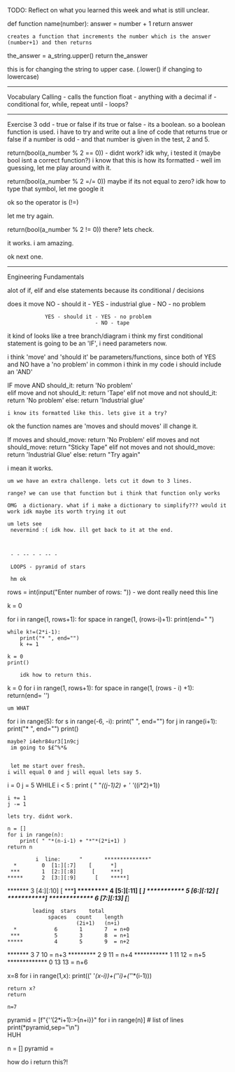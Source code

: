 TODO: Reflect on what you learned this week and what is still unclear.

def function name(number): 
    answer = number + 1
    return answer

    creates a function that increments the number which is the answer (number+1) and then returns


the_answer = a_string.upper()
    return the_answer

this is for changing the string to upper case. (.lower() if changing to lowercase)


______________________________________________________________________
Vocabulary 
Calling - calls the function 
float - anything with a decimal
if - conditional 
for, while, repeat until - loops?
- - - - - - - - - 
Exercise 3
odd - true or false
if its true or false - its a boolean. so a boolean function is used. i have to try and write out 
a line of code that returns true or false if a number is odd - and that number is given in the test, 2 and 5.

return(bool(a_number % 2 == 0)) - didnt work? idk why, i tested it (maybe bool isnt a correct function?)
i know that this is how its formatted - well im guessing, let me play around with it.

return(bool(a_number % 2 =/= 0)) maybe if its not equal to zero? idk how to type that symbol, let me google it

ok so the operator is (!=)

let me try again.

return(bool(a_number % 2 != 0)) there? lets check. 

it works. i am amazing. 

ok next one.


- - - - - - - - - 
Engineering Fundamentals

alot of if, elif and else statements because its conditional / decisions 


does it move 
                NO - should it  - YES - industrial glue 
                                - NO - no problem

                YES - should it - YES - no problem
                                - NO - tape

it kind of looks like a tree branch/diagram
i think my first conditional statement is going to be an 'IF', i need parameters now.

i think 'move' and 'should it' be parameters/functions, since both of YES and NO have a 'no problem' in common
i think in my code i should include an 'AND'

IF move AND should_it:
    return 'No problem'  
elif move and not should_it:
    return 'Tape'
elif not move and not should_it:
    return 'No problem'
else:
    return 'Industrial glue'

    i know its formatted like this. lets give it a try?

ok the function names are 'moves and should moves' ill change it.

If moves and should_move:
    return 'No Problem'
elif moves and not should_move:
    return "Sticky Tape"
elif not moves and not should_move:
    return 'Industrial Glue'
else: 
    return "Try again"

i mean it works. 

    um we have an extra challenge. lets cut it down to 3 lines. 

    range? we can use that function but i think that function only works 

    OMG  a dictionary. what if i make a dictionary to simplify??? would it work idk maybe its worth trying it out

    um lets see
     nevermind :( idk how. ill get back to it at the end.



     - - -- - - -- - 

     LOOPS - pyramid of stars

     hm ok 

 rows = int(input("Enter number of rows: ")) - we dont really need this line 

k = 0

for i in range(1, rows+1):
    for space in range(1, (rows-i)+1):
        print(end="  ")
   
    while k!=(2*i-1):
        print("* ", end="")
        k += 1
   
    k = 0
    print()   

        idk how to return this. 
k = 0 
for i in range(1, rows+1):
    for space in range(1, (rows - i) +1):
    return(end= '')

    um WHAT 

for i in range(5):
    for s in range(-6, -i):
        print(" ", end="")
    for j in range(i+1):
        print("* ", end="")
    print()

    maybe? i4ehr84ur3[1n9cj
     im going to $£^%*&


     let me start over fresh.
    i will equal 0 and j will equal lets say 5.

   i = 0
   j = 5
    WHILE i < 5 :
    print ( " "*((j-1)*2) + '* '*((i*2)+1))

    i += 1
    j -= 1

    lets try. didnt work. 

    n = []
    for i in range(n):
        print( " "*(n-i-1) + "*"*(2*i+1) )
    return n

             i  line:      "       **************"
      *        0  [1:][:7]    [      *]
     ***       1  [2:][:8]     [     ***]
    *****      2  [3:][:9]      [    *****]
   *******     3  [4:][:10]      [   *******]
  *********    4  [5:][:11]       [  *********]
 ***********   5  [6:][:12]        [ ***********]
*************  6  [7:][:13]         [*************]


            leading  stars    total
                 spaces   count    length
                          (2i+1)   (n+i)
      *            6       1       7  = n+0
     ***           5       3       8  = n+1
    *****          4       5       9  = n+2
   *******         3       7       10 = n+3
  *********        2       9       11 = n+4
 ***********       1       11      12 = n+5
*************      0       13      13 = n+6

x=8
for i in range(1,x):
    print((' '*(x-i))+('*'*i)+('*'*(i-1)))

    return x?
    return

    n=7
pyramid = [f"{'*'*(2*i+1):>{n+i}}" for i in range(n)] # list of lines
print(*pyramid,sep="\n")  
HUH

n = []
pyramid = 


how do i return this?!

